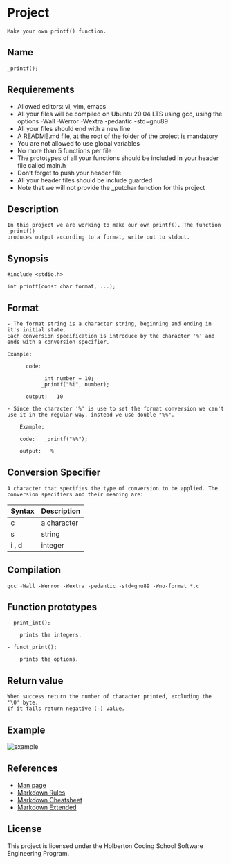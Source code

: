 
# Project

    Make your own printf() function.

## Name

    _printf();

## Requierements

- Allowed editors: vi, vim, emacs
- All your files will be compiled on Ubuntu 20.04 LTS using gcc, using the options -Wall -Werror -Wextra -pedantic -std=gnu89
- All your files should end with a new line
- A README.md file, at the root of the folder of the project is mandatory
- You are not allowed to use global variables
- No more than 5 functions per file
- The prototypes of all your functions should be included in your header file called main.h
- Don’t forget to push your header file
- All your header files should be include guarded
- Note that we will not provide the _putchar function for this project

## Description

    In this project we are working to make our own printf(). The function _printf()
    produces output according to a format, write out to stdout.

## Synopsis

    #include <stdio.h>

    int printf(const char format, ...);

## Format

    - The format string is a character string, beginning and ending in it's initial state.
    Each conversion specification is introduce by the character '%' and ends with a conversion specifier.

    Example:

          code:

                int number = 10;
               _printf("%i", number);

          output:   10

    - Since the character '%' is use to set the format conversion we can't
    use it in the regular way, instead we use double "%%".

        Example:

        code:   _printf("%%");

        output:   %

## Conversion Specifier

    A character that specifies the type of conversion to be applied. The conversion specifiers and their meaning are:

| Syntax | Description |
|  ---   |  -------    |
|   c    |a character  |
|   s    |string       |
| i , d  |integer      |

## Compilation

    gcc -Wall -Werror -Wextra -pedantic -std=gnu89 -Wno-format *.c

## Function prototypes

    - print_int();

        prints the integers.

    - funct_print();

        prints the options.

## Return value

    When success return the number of character printed, excluding the '\0' byte.
    If it fails return negative (-) value.

## Example

![example](https://miro.medium.com/max/640/1*hJ2wWk5QyOmK7RHNmfLGMw.png)

## References

- [Man page](https://man7.org/linux/man-pages/man3/printf.3.html)
- [Markdown Rules](https://github.com/DavidAnson/markdownlint/blob/v0.26.2/doc/Rules.md#md041)
- [Markdown Cheatsheet](https://github.com/adam-p/markdown-here/wiki/Markdown-Cheatsheet)
- [Markdown Extended](https://www.markdownguide.org/extended-syntax/)

## License

This project is licensed under the Holberton Coding School Software Engineering Program.

